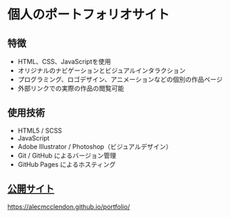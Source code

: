 # 個人のポートフォリオサイト

## 特徴

- HTML、CSS、JavaScriptを使用
- オリジナルのナビゲーションとビジュアルインタラクション
- プログラミング、ロゴデザイン、アニメーションなどの個別の作品ページ
- 外部リンクでの実際の作品の閲覧可能

## 使用技術

- HTML5 / SCSS
- JavaScript
- Adobe Illustrator / Photoshop（ビジュアルデザイン）
- Git / GitHub によるバージョン管理
- GitHub Pages によるホスティング

## [公開サイト](https://alecmcclendon.github.io/portfolio/)

https://alecmcclendon.github.io/portfolio/
